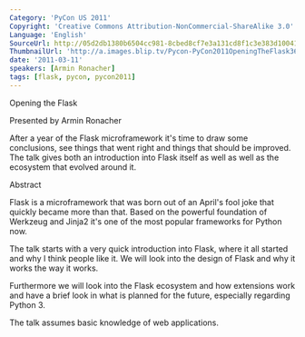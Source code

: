 ```yaml
---
Category: 'PyCon US 2011'
Copyright: 'Creative Commons Attribution-NonCommercial-ShareAlike 3.0'
Language: 'English'
SourceUrl: http://05d2db1380b6504cc981-8cbed8cf7e3a131cd8f1c3e383d10041.r93.cf2.rackcdn.com/pycon-us-2011/440_opening-the-flask.mp4
ThumbnailUrl: 'http://a.images.blip.tv/Pycon-PyCon2011OpeningTheFlask360.png'
date: '2011-03-11'
speakers: [Armin Ronacher]
tags: [flask, pycon, pycon2011]
---
```

Opening the Flask

Presented by Armin Ronacher

After a year of the Flask microframework it's time to draw some conclusions,
see things that went right and things that should be improved. The talk gives
both an introduction into Flask itself as well as well as the ecosystem that
evolved around it.

Abstract

Flask is a microframework that was born out of an April's fool joke that
quickly became more than that. Based on the powerful foundation of Werkzeug
and Jinja2 it's one of the most popular frameworks for Python now.

The talk starts with a very quick introduction into Flask, where it all
started and why I think people like it. We will look into the design of Flask
and why it works the way it works.

Furthermore we will look into the Flask ecosystem and how extensions work and
have a brief look in what is planned for the future, especially regarding
Python 3.

The talk assumes basic knowledge of web applications.

